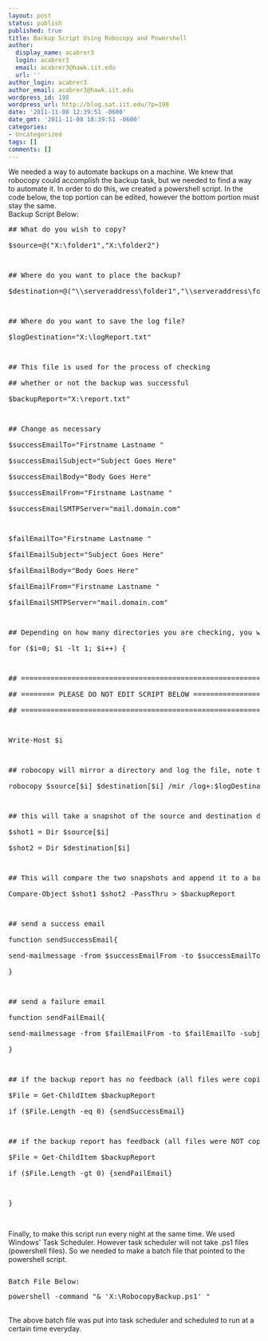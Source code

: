 ```yaml
---
layout: post
status: publish
published: true
title: Backup Script Using Robocopy and Powershell
author:
  display_name: acabrer3
  login: acabrer3
  email: acabrer3@hawk.iit.edu
  url: ''
author_login: acabrer3
author_email: acabrer3@hawk.iit.edu
wordpress_id: 198
wordpress_url: http://blog.sat.iit.edu/?p=198
date: '2011-11-08 12:39:51 -0600'
date_gmt: '2011-11-08 18:39:51 -0600'
categories:
- Uncategorized
tags: []
comments: []
---
```

<p>We needed a way to automate backups on a machine. We knew that robocopy could accomplish the backup task, but we needed to find a way to automate it. In order to do this, we created a powershell script. In the code below, the top portion can be edited, however the bottom portion must stay the same.<br />
Backup Script Below:</p>
<pre lang="PowerShell">## What do you wish to copy?<br />
$source=@("X:\folder1","X:\folder2")</p>
<p>## Where do you want to place the backup?<br />
$destination=@("\\serveraddress\folder1","\\serveraddress\folder2")</p>
<p>## Where do you want to save the log file?<br />
$logDestination="X:\logReport.txt"</p>
<p>## This file is used for the process of checking<br />
## whether or not the backup was successful<br />
$backupReport="X:\report.txt"</p>
<p>## Change as necessary<br />
$successEmailTo="Firstname Lastname "<br />
$successEmailSubject="Subject Goes Here"<br />
$successEmailBody="Body Goes Here"<br />
$successEmailFrom="Firstname Lastname "<br />
$successEmailSMTPServer="mail.domain.com"</p>
<p>$failEmailTo="Firstname Lastname "<br />
$failEmailSubject="Subject Goes Here"<br />
$failEmailBody="Body Goes Here"<br />
$failEmailFrom="Firstname Lastname "<br />
$failEmailSMTPServer="mail.domain.com"</p>
<p>## Depending on how many directories you are checking, you will need to change how many times this for loop will go<br />
for ($i=0; $i -lt 1; $i++) {</p>
<p>## =========================================================<br />
## ======== PLEASE DO NOT EDIT SCRIPT BELOW ================<br />
## =========================================================</p>
<p>Write-Host $i</p>
<p>## robocopy will mirror a directory and log the file, note the log will append<br />
robocopy $source[$i] $destination[$i] /mir /log+:$logDestination</p>
<p>## this will take a snapshot of the source and destination directory<br />
$shot1 = Dir $source[$i]<br />
$shot2 = Dir $destination[$i]</p>
<p>## This will compare the two snapshots and append it to a backup report<br />
Compare-Object $shot1 $shot2 -PassThru > $backupReport</p>
<p>## send a success email<br />
function sendSuccessEmail{<br />
send-mailmessage -from $successEmailFrom -to $successEmailTo -subject $successEmailSubject -body $successEmailBody -Attachments "$logDestination" -priority High -dno onSuccess, onFailure -smtpServer $successEmailSMTPServer<br />
}</p>
<p>## send a failure email<br />
function sendFailEmail{<br />
send-mailmessage -from $failEmailFrom -to $failEmailTo -subject $failEmailSubject -body $failEmailBody -Attachments "$logDestination" -priority High -dno onSuccess, onFailure -smtpServer $failEmailSMTPServer<br />
}</p>
<p>## if the backup report has no feedback (all files were copied successfully) it will send a success email<br />
$File = Get-ChildItem $backupReport<br />
if ($File.Length -eq 0) {sendSuccessEmail}</p>
<p>## if the backup report has feedback (all files were NOT copied successfully) it will send a failure email<br />
$File = Get-ChildItem $backupReport<br />
if ($File.Length -gt 0) {sendFailEmail}</p>
<p>}</pre><br />
Finally, to make this script run every night at the same time. We used Windows' Task Scheduler. However task scheduler will not take .ps1 files (powershell files). So we needed to make a batch file that pointed to the powershell script.</p>
<pre></pre></p>
<pre>Batch File Below:</pre></p>
<pre lang="PowerShell">powershell -command "& 'X:\RobocopyBackup.ps1' "</pre></p>
<p>&nbsp;<br />
The above batch file was put into task scheduler and scheduled to run at a certain time everyday.</p>
